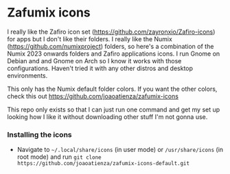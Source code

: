 
# Zafumix icons 
I really like the Zafiro icon set (https://github.com/zayronxio/Zafiro-icons) for apps but I don't like their folders. I really like the Numix (https://github.com/numixproject) folders, so here's a combination of the Numix 2023 onwards folders and Zafiro applications icons. I run Gnome on Debian and and Gnome on Arch so I know it works with those configurations. Haven't tried it with any other distros and desktop environments. 

This only has the Numix default folder colors. If you want the other colors, check this out https://github.com/joaoatienza/zafumix-icons

This repo only exists so that I can just run one command and get my set up looking how I like it without downloading other stuff I'm not gonna use.

### Installing the icons

   - Navigate to `~/.local/share/icons` (in user mode) or `/usr/share/icons` (in root mode) and run `git clone https://github.com/joaoatienza/zafumix-icons-default.git`


